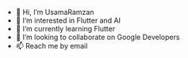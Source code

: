 - 👋 Hi, I’m UsamaRamzan
- 👀 I’m interested in Flutter and AI
- 🌱 I’m currently learning Flutter
- 💞️ I’m looking to collaborate on Google Developers
- 📫 Reach me by email 


